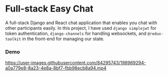 # Full-stack Easy Chat 

A full-stack Django and React chat application that enables you chat with other participants easily. In this project, I have used `django simplejwt` for token authentication, `django-channels` for handling websockets, and `@redux-toolkit` in the front-end for managing our state.

### Demo


https://user-images.githubusercontent.com/84295743/198969294-a0a779e8-8a23-4e8a-8bf7-fbb98ecb8a94.mp4

